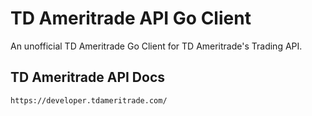 # TD Ameritrade API Go Client

An unofficial TD Ameritrade Go Client for TD Ameritrade's Trading API. 


## TD Ameritrade API Docs
    https://developer.tdameritrade.com/